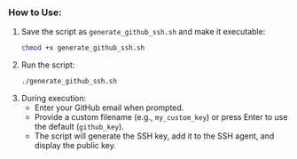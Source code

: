 ### How to Use:

1. Save the script as `generate_github_ssh.sh` and make it executable:
   ```bash
   chmod +x generate_github_ssh.sh
   ```
2. Run the script:
   ```bash
   ./generate_github_ssh.sh
   ```
3. During execution:
   - Enter your GitHub email when prompted.
   - Provide a custom filename (e.g., `my_custom_key`) or press Enter to use the default (`github_key`).
   - The script will generate the SSH key, add it to the SSH agent, and display the public key.
